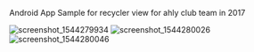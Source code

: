 Android App Sample for recycler view for ahly club team in 2017

![screenshot_1544279934](https://user-images.githubusercontent.com/33086068/49687182-2e4e6580-fb08-11e8-9bee-883b3c7f3ae1.png)
![screenshot_1544280026](https://user-images.githubusercontent.com/33086068/49687183-2ee6fc00-fb08-11e8-8e56-d61c03bbc1ee.png)
![screenshot_1544280046](https://user-images.githubusercontent.com/33086068/49687184-2ee6fc00-fb08-11e8-8a2b-73c38f2e7e63.png)

